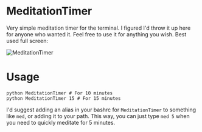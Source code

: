 MeditationTimer
===============

Very simple meditation timer for the terminal. I figured I'd throw it up here for anyone who wanted it. Feel free to use it for anything you wish. Best used full screen:

![MeditationTimer](http://adammenges.com/images/github/MeditationTimer.png)

Usage
=====

    python MeditationTimer # For 10 minutes
    python MeditationTimer 15 # For 15 minutes
   
I'd suggest adding an alias in your bashrc for `MeditationTimer` to something like `med`, or adding it to your path. This way, you can just type `med 5` when you need to quickly meditate for 5 minutes.
